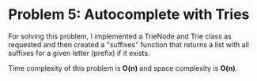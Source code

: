 # Problem 5: Autocomplete with Tries

For solving this problem, I implemented a TrieNode and Trie class as requested and then created a 
"suffixes" function that returns a list with all suffixes for a given letter (prefix) if it exists.

Time complexity of this problem is **O(n)** and space complexity is **O(n)**.